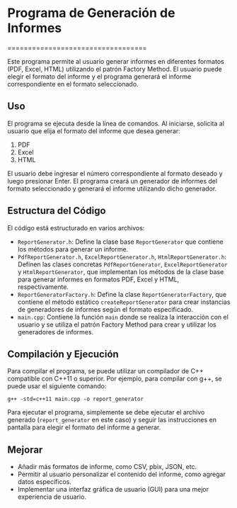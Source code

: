 # Programa de Generación de Informes

==================================

Este programa permite al usuario generar informes en diferentes formatos (PDF, Excel, HTML) utilizando el patrón Factory Method. El usuario puede elegir el formato del informe y el programa generará el informe correspondiente en el formato seleccionado.

Uso
---
El programa se ejecuta desde la línea de comandos. Al iniciarse, solicita al usuario que elija el formato del informe que desea generar:

1. PDF
2. Excel
3. HTML

El usuario debe ingresar el número correspondiente al formato deseado y luego presionar Enter. El programa creará un generador de informes del formato seleccionado y generará el informe utilizando dicho generador.

Estructura del Código
---------------------
El código está estructurado en varios archivos:

- `ReportGenerator.h`: Define la clase base `ReportGenerator` que contiene los métodos para generar un informe.
- `PdfReportGenerator.h`, `ExcelReportGenerator.h`, `HtmlReportGenerator.h`: Definen las clases concretas `PdfReportGenerator`, `ExcelReportGenerator` y `HtmlReportGenerator`, que implementan los métodos de la clase base para generar informes en formatos PDF, Excel y HTML, respectivamente.
- `ReportGeneratorFactory.h`: Define la clase `ReportGeneratorFactory`, que contiene el método estático `createReportGenerator` para crear instancias de generadores de informes según el formato especificado.
- `main.cpp`: Contiene la función `main` donde se realiza la interacción con el usuario y se utiliza el patrón Factory Method para crear y utilizar los generadores de informes.

Compilación y Ejecución
------------------------
Para compilar el programa, se puede utilizar un compilador de C++ compatible con C++11 o superior. Por ejemplo, para compilar con g++, se puede usar el siguiente comando:
```
g++ -std=c++11 main.cpp -o report_generator
```


Para ejecutar el programa, simplemente se debe ejecutar el archivo generado (`report_generator` en este caso) y seguir las instrucciones en pantalla para elegir el formato del informe a generar.

Mejorar
-------------------------------
- Añadir más formatos de informe, como CSV, pbix, JSON, etc.
- Permitir al usuario personalizar el contenido del informe, como agregar datos específicos.
- Implementar una interfaz gráfica de usuario (GUI) para una mejor experiencia de usuario.


